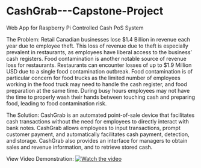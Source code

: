 # CashGrab---Capstone-Project
Web App for Raspberry Pi Controlled Cash PoS System

The Problem:
  Retail Canadian businesses lose $1.4 Billion in revenue each year due to employee theft. This loss of revenue due to theft is especially prevalent in restaurants, as employees have liberal access to the business’ cash registers. 
Food contamination is another notable source of revenue loss for restaurants. Restaurants can encounter losses of up to $1.9 Million USD due to a single food contamination outbreak. 
Food contamination is of particular concern for food trucks as the limited number of employees working in the food truck may need to handle the cash register, and food preparation at the same time. 
During busy hours employees may not have the time to properly wash their hands between touching cash and preparing food, leading to food contamination risk.

The Solution:
  CashGrab is an automated point-of-sale device that facilitates cash transactions without the need for employees to directly interact with bank notes. CashGrab allows employees to input transactions, prompt customer payment, and automatically facilitates cash payment, detection, and storage. 
CashGrab also provides an interface for managers to obtain sales and revenue information, and to retrieve stored cash.

View Video Demonstration:                                                                  [![Watch the video](https://img.youtube.com/vi/CsshI4wKIHE/1.jpg)](https://www.youtube.com/watch?v=CsshI4wKIHE)

